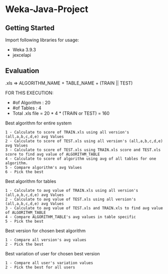 # Weka-Java-Project
## Getting Started
Import following libraries for usage:
* Weka 3.9.3
* jexcelapi

## Evaluation 
.xls => ALGORITHM_NAME + TABLE_NAME + (TRAIN || TEST)

FOR THIS EXECUTION:
* #of Algorithm : 20
* #of Tables : 4
* Total .xls file = 20 * 4 * (TRAIN or TEST) = 160


Best algorithm for entire system 
    
    1 - Calculate to score of TRAIN.xls using all version's (all,a,b,c,d,e) avg Values
    2 - Calculate to score of TEST.xls using all version's (all,a,b,c,d,e) avg Values
    3 - Calculate to score of TEST.xls using TRAIN.xls score and TEST.xls score to find avg value of ALGORITHM_TABLE
    4 - Calculate to score of algorithm using avg of all tables for one algorithm.
    5 - Compare algorithm's avg Values
    6 - Pick the best

Best algorithm for tables

    1 - Calculate to avg value of TRAIN.xls using all version's (all,a,b,c,d,e) avg Values
    2 - Calculate to avg value of TEST.xls using all version's (all,a,b,c,d,e) avg Values
    3 - Calculate to avg value of TEST.xls and TRAIN.xls to find avg value of ALGORITHM_TABLE
    4 - Compare ALGORITHM_TABLE's avg values in table specific 
    5 - Pick the best 

Best version for chosen best algorithm

    1 - Compare all version's avg values
    2 - Pick the best

Best variation of user for chosen best version

    1 - Compare all user's variation values
    2 - Pick the best for all users
 
